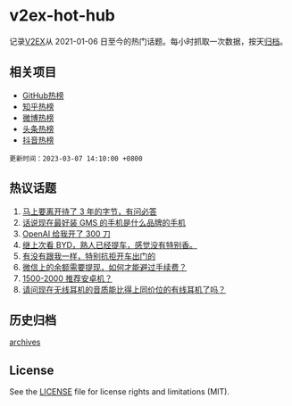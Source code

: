 # v2ex-hot-hub

 记录[V2EX](https://www.v2ex.com/)从 2021-01-06 日至今的热门话题。每小时抓取一次数据，按天[归档](archives)。
 
 ## 相关项目

- [GitHub热榜](https://github.com/lonnyzhang423/github-hot-hub)
- [知乎热榜](https://github.com/lonnyzhang423/zhihu-hot-hub)
- [微博热榜](https://github.com/lonnyzhang423/weibo-hot-hub)
- [头条热榜](https://github.com/lonnyzhang423/toutiao-hot-hub)
- [抖音热榜](https://github.com/lonnyzhang423/douyin-hot-hub)


 `更新时间：2023-03-07 14:10:00 +0800`

## 热议话题

1. [马上要离开待了 3 年的字节，有问必答](https://www.v2ex.com/t/921664)
1. [话说现在最好装 GMS 的手机是什么品牌的手机](https://www.v2ex.com/t/921758)
1. [OpenAI 给我开了 300 刀](https://www.v2ex.com/t/921774)
1. [继上次看 BYD，熟人已经提车，感觉没有特别香。](https://www.v2ex.com/t/921575)
1. [有没有跟我一样，特别抗拒开车出门的](https://www.v2ex.com/t/921838)
1. [微信上的余额需要提现，如何才能避过手续费？](https://www.v2ex.com/t/921804)
1. [1500-2000 推荐安卓机？](https://www.v2ex.com/t/921701)
1. [请问现在无线耳机的音质能比得上同价位的有线耳机了吗？](https://www.v2ex.com/t/921783)

## 历史归档

[archives](archives)

## License

See the [LICENSE](LICENSE) file for license rights and limitations (MIT).
